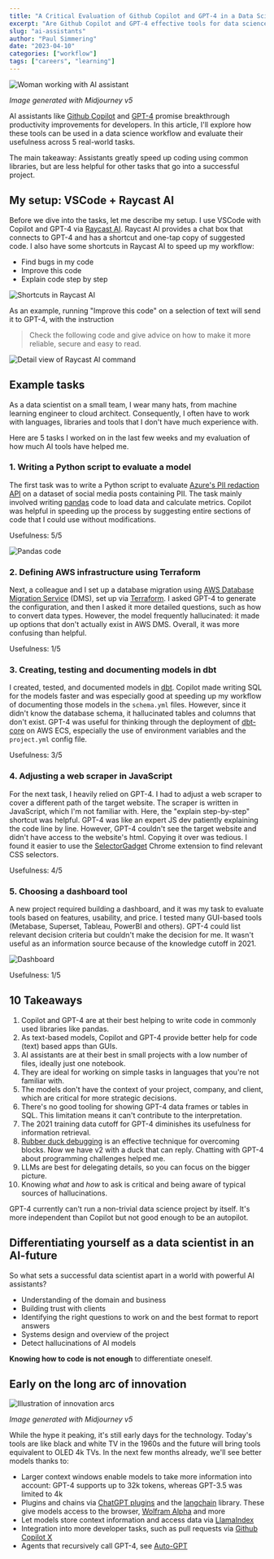 ```yaml
---
title: "A Critical Evaluation of Github Copilot and GPT-4 in a Data Science Workflow"
excerpt: "Are Github Copilot and GPT-4 effective tools for data science workflow? This article provides a critical evaluation of their potential across five real-world tasks. Read on for my assessment of what skills set data scientists apart in an AI future."
slug: "ai-assistants"
author: "Paul Simmering"
date: "2023-04-10"
categories: ["workflow"]
tags: ["careers", "learning"]
---
```


![Woman working with AI assistant](featured.png)

*Image generated with Midjourney v5*

AI assistants like [Github Copilot](https://github.com/features/copilot) and [GPT-4](https://openai.com/product/gpt-4) promise breakthrough productivity improvements for developers. In this article, I'll explore how these tools can be used in a data science workflow and evaluate their usefulness across 5 real-world tasks.

The main takeaway: Assistants greatly speed up coding using common libraries, but are less helpful for other tasks that go into a successful project.

## My setup: VSCode + Raycast AI

Before we dive into the tasks, let me describe my setup. I use VSCode with Copilot and GPT-4 via [Raycast AI](https://www.raycast.com/ai). Raycast AI provides a chat box that connects to GPT-4 and has a shortcut and one-tap copy of suggested code. I also have some shortcuts in Raycast AI to speed up my workflow:

- Find bugs in my code
- Improve this code
- Explain code step by step

![Shortcuts in Raycast AI](raycast_commands.png)

As an example, running "Improve this code" on a selection of text will send it to GPT-4, with the instruction

> Check the following code and give advice on how to make it more reliable, secure and easy to read.

![Detail view of Raycast AI command](raycast_command_detail.png)

## Example tasks

As a data scientist on a small team, I wear many hats, from machine learning engineer to cloud architect. Consequently, I often have to work with languages, libraries and tools that  I don't have much experience with.

Here are 5 tasks I worked on in the last few weeks and my evaluation of how much AI tools have helped me.

### 1. Writing a Python script to evaluate a model

The first task was to write a Python script to evaluate [Azure's PII redaction API](https://learn.microsoft.com/en-us/azure/cognitive-services/language-service/personally-identifiable-information/how-to-call) on a dataset of social media posts containing PII. The task mainly involved writing [pandas](https://pandas.pydata.org) code to load data and calculate metrics. Copilot was helpful in speeding up the process by suggesting entire sections of code that I could use without modifications.

Usefulness: 5/5

![Pandas code](pandas.png)

### 2. Defining AWS infrastructure using Terraform

Next, a colleague and I set up a database migration using [AWS Database Migration Service](https://aws.amazon.com/dms/) (DMS), set up via [Terraform](https://www.terraform.io). I asked GPT-4 to generate the configuration, and then I asked it more detailed questions, such as how to convert data types. However, the model frequently hallucinated: it made up options that don't actually exist in AWS DMS. Overall, it was more confusing than helpful.

Usefulness: 1/5

### 3. Creating, testing and documenting models in dbt

I created, tested, and documented models in [dbt](https://www.getdbt.com). Copilot made writing SQL for the models faster and was especially good at speeding up my workflow of documenting those models in the `schema.yml` files. However, since it didn't know the database schema, it hallucinated tables and columns that don't exist. GPT-4 was useful for thinking through the deployment of [dbt-core](https://github.com/dbt-labs/dbt-core) on AWS ECS, especially the use of environment variables and the `project.yml` config file.

Usefulness: 3/5

### 4. Adjusting a web scraper in JavaScript

For the next task, I heavily relied on GPT-4. I had to adjust a web scraper to cover a different path of the target website. The scraper is written in JavaScript, which I'm not familiar with. Here, the "explain step-by-step" shortcut was helpful. GPT-4 was like an expert JS dev patiently explaining the code line by line. However, GPT-4 couldn't see the target website and didn't have access to the website's html. Copying it over was tedious. I found it easier to use the [SelectorGadget](https://chrome.google.com/webstore/detail/selectorgadget/mhjhnkcfbdhnjickkkdbjoemdmbfginb?hl=de) Chrome extension to find relevant CSS selectors.

Usefulness: 4/5

### 5. Choosing a dashboard tool

A new project required building a dashboard, and it was my task to evaluate tools based on features, usability, and price. I tested many GUI-based tools (Metabase, Superset, Tableau, PowerBI and others). GPT-4 could list relevant decision criteria but couldn't make the decision for me. It wasn't useful as an information source because of the knowledge cutoff in 2021.

![Dashboard](dashboard.png)

Usefulness: 1/5

## 10 Takeaways

1. Copilot and GPT-4 are at their best helping to write code in commonly used libraries like pandas.
2. As text-based models, Copilot and GPT-4 provide better help for code (text) based apps than GUIs.
3. AI assistants are at their best in small projects with a low number of files, ideally just one notebook.
4. They are ideal for working on simple tasks in languages that you're not familiar with.
5. The models don't have the context of your project, company, and client, which are critical for more strategic decisions.
6. There's no good tooling for showing GPT-4 data frames or tables in SQL. This limitation means it can't contribute to the interpretation.
7. The 2021 training data cutoff for GPT-4 diminishes its usefulness for information retrieval.
8. [Rubber duck debugging](https://en.wikipedia.org/wiki/Rubber_duck_debugging) is an effective technique for overcoming blocks. Now we have v2 with a duck that can reply. Chatting with GPT-4 about programming challenges helped me.
9. LLMs are best for delegating details, so you can focus on the bigger picture.
10. Knowing *what* and *how* to ask is critical and being aware of typical sources of hallucinations.

GPT-4 currently can't run a non-trivial data science project by itself. It's more independent than Copilot but not good enough to be an autopilot.

## Differentiating yourself as a data scientist in an AI-future

So what sets a successful data scientist apart in a world with powerful AI assistants?

- Understanding of the domain and business
- Building trust with clients
- Identifying the right questions to work on and the best format to report answers
- Systems design and overview of the project
- Detect hallucinations of AI models

**Knowing how to code is not enough** to differentiate oneself.

## Early on the long arc of innovation

![Illustration of innovation arcs](arcs.png)

*Image generated with Midjourney v5*

While the hype it peaking, it's still early days for the technology. Today's tools are like black and white TV in the 1960s and the future will bring tools equivalent to OLED 4k TVs. In the next few months already, we'll see better models thanks to:

- Larger context windows enable models to take more information into account: GPT-4 supports up to 32k tokens, whereas GPT-3.5 was limited to 4k
- Plugins and chains via [ChatGPT plugins](https://openai.com/blog/chatgpt-plugins) and the [langchain](https://github.com/hwchase17/langchain) library. These give models access to the browser, [Wolfram Alpha](https://writings.stephenwolfram.com/2023/03/chatgpt-gets-its-wolfram-superpowers/) and more
- Let models store context information and access data via [LlamaIndex](https://github.com/jerryjliu/llama_index)
- Integration into more developer tasks, such as pull requests via [Github Copilot X](https://github.com/features/preview/copilot-x)
- Agents that recursively call GPT-4, see [Auto-GPT](https://github.com/Torantulino/Auto-GPT)
